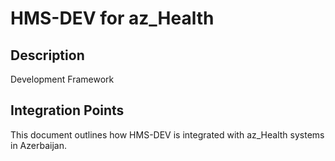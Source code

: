 # HMS-DEV for az_Health

## Description

Development Framework

## Integration Points

This document outlines how HMS-DEV is integrated with az_Health systems in Azerbaijan.
